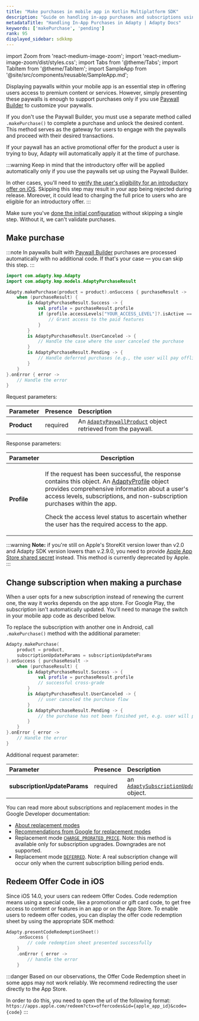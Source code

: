 ```yaml
---
title: "Make purchases in mobile app in Kotlin Multiplatform SDK"
description: "Guide on handling in-app purchases and subscriptions using Adapty."
metadataTitle: "Handling In-App Purchases in Adapty | Adapty Docs"
keywords: ['makePurchase', 'pending']
rank: 95
displayed_sidebar: sdkkmp
---
```


import Zoom from 'react-medium-image-zoom';
import 'react-medium-image-zoom/dist/styles.css';
import Tabs from '@theme/Tabs';
import TabItem from '@theme/TabItem';
import SampleApp from '@site/src/components/reusable/SampleApp.md';

Displaying paywalls within your mobile app is an essential step in offering users access to premium content or services. However, simply presenting these paywalls is enough to support purchases only if you use [Paywall Builder](adapty-paywall-builder) to customize your paywalls.

If you don't use the Paywall Builder, you must use a separate method called `.makePurchase()` to complete a purchase and unlock the desired content. This method serves as the gateway for users to engage with the paywalls and proceed with their desired transactions.

If your paywall has an active promotional offer for the product a user is trying to buy, Adapty will automatically apply it at the time of purchase.

:::warning
Keep in mind that the introductory offer will be applied automatically only if you use the paywalls set up using the Paywall Builder.

In other cases, you'll need to [verify the user's eligibility for an introductory offer on iOS](fetch-paywalls-and-products-kmp#check-intro-offer-eligibility-on-ios).  Skipping this step may result in your app being rejected during release. Moreover, it could lead to charging the full price to users who are eligible for an introductory offer.
:::

Make sure you've [done the initial configuration](quickstart) without skipping a single step. Without it, we can't validate purchases.

## Make purchase

:::note
In paywalls built with [Paywall Builder](adapty-paywall-builder) purchases are processed automatically with no additional code. If that's your case — you can skip this step.
:::


```kotlin showLineNumbers
import com.adapty.kmp.Adapty
import com.adapty.kmp.models.AdaptyPurchaseResult

Adapty.makePurchase(product = product).onSuccess { purchaseResult ->
    when (purchaseResult) {
        is AdaptyPurchaseResult.Success -> {
            val profile = purchaseResult.profile
            if (profile.accessLevels["YOUR_ACCESS_LEVEL"]?.isActive == true) {
                // Grant access to the paid features
            }
        }
        is AdaptyPurchaseResult.UserCanceled -> {
            // Handle the case where the user canceled the purchase
        }
        is AdaptyPurchaseResult.Pending -> {
            // Handle deferred purchases (e.g., the user will pay offline with cash)
        }
    }
}.onError { error ->
    // Handle the error
}
```

Request parameters:

| Parameter   | Presence | Description                                                                                         |
| :---------- | :------- |:----------------------------------------------------------------------------------------------------|
| **Product** | required | An [`AdaptyPaywallProduct`](kmp-sdk-models#adaptypaywallproduct) object retrieved from the paywall. |

Response parameters:

| Parameter | Description                                                                                                                                                                                                                                                                                                                                                                |
|---------|----------------------------------------------------------------------------------------------------------------------------------------------------------------------------------------------------------------------------------------------------------------------------------------------------------------------------------------------------------------------------|
| **Profile** | <p>If the request has been successful, the response contains this object. An [AdaptyProfile](kmp-sdk-models#adaptyprofile) object provides comprehensive information about a user's access levels, subscriptions, and non-subscription purchases within the app.</p><p>Check the access level status to ascertain whether the user has the required access to the app.</p> |

:::warning
**Note:** if you're still on Apple's StoreKit version lower than v2.0 and Adapty SDK version lowers than v.2.9.0, you need to provide [Apple App Store shared secret](app-store-connection-configuration#step-4-enter-app-store-shared-secret) instead. This method is currently deprecated by Apple.
:::

## Change subscription when making a purchase

When a user opts for a new subscription instead of renewing the current one, the way it works depends on the app store. For Google Play, the subscription isn't automatically updated. You'll need to manage the switch in your mobile app code as described below.

To replace the subscription with another one in Android, call `.makePurchase()` method with the additional parameter:

```kotlin showLineNumbers
Adapty.makePurchase(
    product = product,
    subscriptionUpdateParams = subscriptionUpdateParams
).onSuccess { purchaseResult ->
    when (purchaseResult) {
        is AdaptyPurchaseResult.Success -> {
            val profile = purchaseResult.profile
            // successful cross-grade
        }
        is AdaptyPurchaseResult.UserCanceled -> {
            // user canceled the purchase flow
        }
        is AdaptyPurchaseResult.Pending -> {
            // the purchase has not been finished yet, e.g. user will pay offline by cash
        }
    }
}.onError { error ->
    // Handle the error
}

```
Additional request parameter:

| Parameter                    | Presence | Description                                                                                          |
| :--------------------------- | :------- |:-----------------------------------------------------------------------------------------------------|
| **subscriptionUpdateParams** | required | an [`AdaptySubscriptionUpdateParameters`](kmp-sdk-models#adaptysubscriptionupdateparameters) object. |

You can read more about subscriptions and replacement modes in the Google Developer documentation:

- [About replacement modes](https://developer.android.com/google/play/billing/subscriptions#replacement-modes)
- [Recommendations from Google for replacement modes](https://developer.android.com/google/play/billing/subscriptions#replacement-recommendations)
- Replacement mode [`CHARGE_PRORATED_PRICE`](https://developer.android.com/reference/com/android/billingclient/api/BillingFlowParams.SubscriptionUpdateParams.ReplacementMode#CHARGE_PRORATED_PRICE()). Note: this method is available only for subscription upgrades. Downgrades are not supported.
- Replacement mode [`DEFERRED`](https://developer.android.com/reference/com/android/billingclient/api/BillingFlowParams.SubscriptionUpdateParams.ReplacementMode#DEFERRED()). Note: A real subscription change will occur only when the current subscription billing period ends.


## Redeem Offer Code in iOS

Since iOS 14.0, your users can redeem Offer Codes. Code redemption means using a special code, like a promotional or gift card code, to get free access to content or features in an app or on the App Store. To enable users to redeem offer codes, you can display the offer code redemption sheet by using the appropriate SDK method:


```kotlin showLineNumbers
Adapty.presentCodeRedemptionSheet()
    .onSuccess {
        // code redemption sheet presented successfully
    }
    .onError { error ->
        // handle the error
    }
```

:::danger
Based on our observations, the Offer Code Redemption sheet in some apps may not work reliably. We recommend redirecting the user directly to the App Store.

In order to do this, you need to open the url of the following format:
`https://apps.apple.com/redeem?ctx=offercodes&id={apple_app_id}&code={code}`
:::
